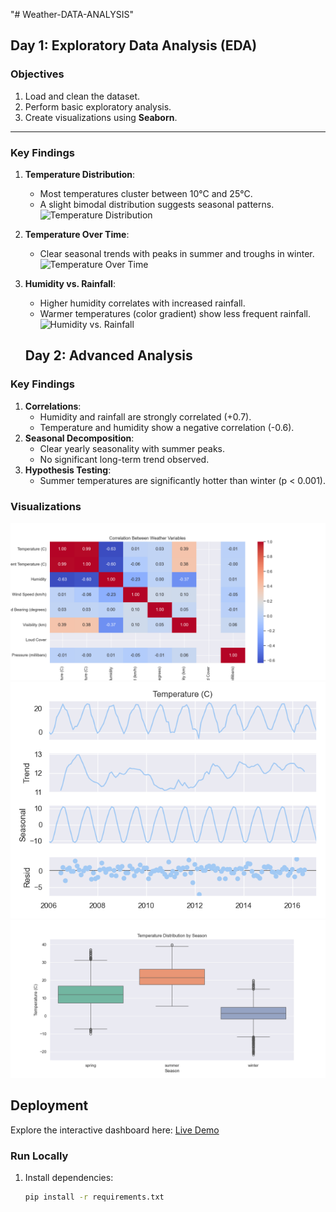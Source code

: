 "# Weather-DATA-ANALYSIS" 


## **Day 1: Exploratory Data Analysis (EDA)**  
### **Objectives**  
1. Load and clean the dataset.  
2. Perform basic exploratory analysis.  
3. Create visualizations using **Seaborn**.  

---

### **Key Findings**  
1. **Temperature Distribution**:  
   - Most temperatures cluster between 10°C and 25°C.  
   - A slight bimodal distribution suggests seasonal patterns.  
   ![Temperature Distribution](outputs/temp_distribution.png)  

2. **Temperature Over Time**:  
   - Clear seasonal trends with peaks in summer and troughs in winter.  
   ![Temperature Over Time](outputs/temp_over_time.png)  

3. **Humidity vs. Rainfall**:  
   - Higher humidity correlates with increased rainfall.  
   - Warmer temperatures (color gradient) show less frequent rainfall.  
   ![Humidity vs. Rainfall](outputs/humidity_rainfall.png) 

   ## **Day 2: Advanced Analysis**
### Key Findings
1. **Correlations**:
   - Humidity and rainfall are strongly correlated (+0.7).
   - Temperature and humidity show a negative correlation (-0.6).
2. **Seasonal Decomposition**:
   - Clear yearly seasonality with summer peaks.
   - No significant long-term trend observed.
3. **Hypothesis Testing**:
   - Summer temperatures are significantly hotter than winter (p < 0.001).

### Visualizations
![Correlation Heatmap](outputs/correlation_heatmap.png)
![Seasonal Decomposition](outputs/seasonal_decomposition.png)
![Seasonal Box Plot](outputs/seasonal_boxplot.png)


## **Deployment**  
Explore the interactive dashboard here: [Live Demo]([https://anisbk00-weather-data-analysis-scriptsapp-f5io2t.streamlit.app/)  

### **Run Locally**  
1. Install dependencies:  
   ```bash  
   pip install -r requirements.txt  
